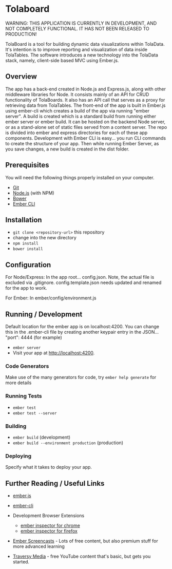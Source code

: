 # Tolaboard

WARNING: THIS APPLICATION IS CURRENTLY IN DEVELOPMENT, AND NOT COMPLETELY FUNCTIONAL. IT HAS NOT BEEN RELEASED TO PRODUCTION!

TolaBoard is a tool for building dynamic data visualizations within TolaData. It's intention is to improve reporting and visualization of data inside TolaTables. The software introduces a new technology into the TolaData stack, namely, client-side based MVC using Ember.js.

## Overview

The app has a back-end created in Node.js and Express.js, along with other middleware libraries for Node. It consists mainly of an API for CRUD functionality of TolaBoards. It also has an API call that serves as a proxy for retrieving data from TolaTables. The front-end of the app is built in Ember.js using ember-cli which creates a build of the app via running "ember server". A build is created which is a standard build from running either ember server or ember build. It can be hosted on the backend Node server, or as a stand-alone set of static files served from a content server. The repo is divided into ember and express directories for each of these app components. Development with Ember CLI is easy... you run CLI commands to create the structure of your app. Then while running Ember Server, as you save changes, a new build is created in the dist folder. 


## Prerequisites

You will need the following things properly installed on your computer.

* [Git](http://git-scm.com/)
* [Node.js](http://nodejs.org/) (with NPM)
* [Bower](http://bower.io/)
* [Ember CLI](http://ember-cli.com/)

## Installation

* `git clone <repository-url>` this repository
* change into the new directory
* `npm install`
* `bower install`

## Configuration

For Node/Express: In the app root... config.json. Note, the actual file is excluded via .gitignore. config.template.json needs updated and renamed for the app to work. 

For Ember: In ember/config/environment.js 

## Running / Development

Default location for the ember app is on localhost:4200. You can change this in the .ember-cli file by creating another keypair entry in the JSON... "port": 4444 (for example)

* `ember server` 
* Visit your app at [http://localhost:4200](http://localhost:4200).


### Code Generators

Make use of the many generators for code, try `ember help generate` for more details

### Running Tests

* `ember test`
* `ember test --server`

### Building

* `ember build` (development)
* `ember build --environment production` (production)

### Deploying

Specify what it takes to deploy your app.

## Further Reading / Useful Links

* [ember.js](http://emberjs.com/)
* [ember-cli](http://ember-cli.com/)
* Development Browser Extensions
  * [ember inspector for chrome](https://chrome.google.com/webstore/detail/ember-inspector/bmdblncegkenkacieihfhpjfppoconhi)
  * [ember inspector for firefox](https://addons.mozilla.org/en-US/firefox/addon/ember-inspector/)

* [Ember Screencasts](https://www.emberscreencasts.com/) - Lots of free content, but also premium stuff for more advanced learning
* [Traversy Media](https://www.youtube.com/watch?v=owDmPTSJkrg&list=PLillGF-RfqbYlw550JoiJrHsy0BT0tCgU) - free YouTube content that's basic, but gets you started.

